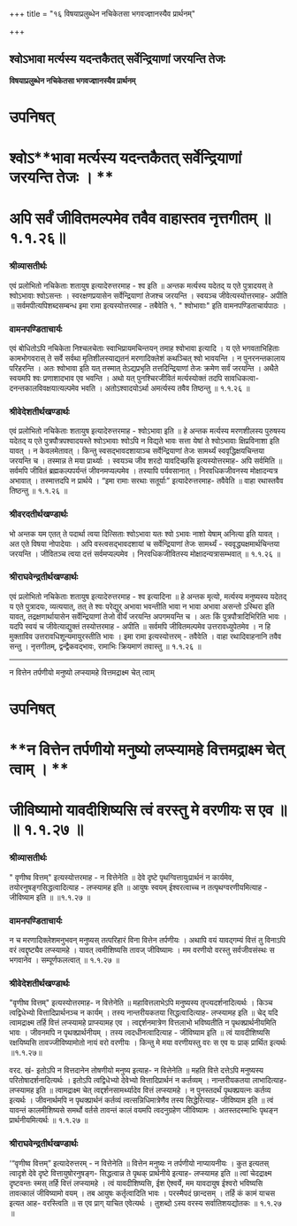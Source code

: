 +++
title = "१६ विषयाप्रलुब्धेन नचिकेतसा भगवज्ज्ञानस्यैव प्रार्थनम्"

+++


## श्वोऽभावा मर्त्यस्य यदन्तकैतत् सर्वेन्द्रियाणां जरयन्ति तेजः

**विषयाप्रलुब्धेन नचिकेतसा भगवज्ज्ञानस्यैव प्रार्थनम्**

# **उपनिषत्**

# **श्वो**ऽ**भावा मर्त्यस्य यदन्तकैतत् सर्वेन्द्रियाणां जरयन्ति तेजः । **

# **अपि सर्वं जीवितमल्पमेव तवैव वाहास्तव नृत्तगीतम् ॥१.१.२६॥**

### **श्रीव्यासतीर्थः**

एवं प्रलोभितो नचिकेताः शतायुष इत्यादेरुत्तरमाह - श्व इति ॥ अन्तक मर्त्यस्य यदेतद् य एते पुत्रादयस् ते श्वोऽभावाः श्वोऽसन्तः । स्वरक्षणप्रयासेन सर्वेन्द्रियाणां तेजश्च जरयन्ति । स्वयञ्च जीवेत्यस्योत्तरमाह- अपीति ॥ सर्वमपीत्यपिशब्दसम्बन्ध इमा रामा इत्यस्योत्तरमाह - तबैवेति १. " श्वोभावाः" इति वामनपण्डिताचार्यपाठः ।

### **वामनपण्डिताचार्यः**

एवं बोधितोऽपि नचिकेता निश्चलचेताः स्वाभिप्रायमचिन्तयन् तमाह श्वोभावा इत्यादि । य एते भगवताभिहिताः कामभोगवरास् ते सर्वे सर्वथा मृतिशीलस्याद्यतनं मरणादिक्लेशं कथञ्चित् श्वो भावयन्ति । न पुनरनन्तकालाय परिहरन्ति । अतः श्वोभावा इति यत् तस्मात् तेऽद्यप्रभृति तत्तदिन्द्रियाणां तेजः क्रमेण सर्वं जरयन्ति । अथैते स्वयमपि श्वः प्रणाशादभाव एव भवन्ति । अथो यत् पुनश्चिरजीवितं मर्त्यस्योक्तं तदपि सावधिकत्वा- दनन्तकालविवक्षयात्यल्पमेव भवति । अतोऽश्वादयोऽर्था अमर्त्यस्य तवैव तिष्ठन्तु ॥ १.१.२६ ॥

### **श्रीवेदेशतीर्थखण्डार्थः**

एवं प्रलोभितो नचिकेताः शतायुष इत्यादेरुत्तरमाह - श्वोऽभावा इति ॥ हे अन्तक मर्त्यस्य मरणशीलस्य पुरुषस्य यदेतद् य एते पुत्रपौत्रपश्वादयस्ते श्वोऽभावाः श्वोऽपि न विद्यते भावः सत्ता येषां ते श्वोऽभावाः क्षिप्रविनाशा इति यावत् । न केवलमेतावत् । किन्तु स्वसद्भावदशायाञ्च सर्वेन्द्रियाणां तेजः सामर्थ्यं स्ववृद्धिक्षयचिन्तया जरयन्ति च । तस्मान्न ते मया प्रार्थ्याः । स्वयञ्च जीव शरदो यावदिच्छसि इत्यस्योत्तरमाह- अपि सर्वमिति ॥ सर्वमपि जीवितं ब्रह्मकल्पपर्यन्तं जीवनमप्यल्पमेव । तस्यापि पर्यवसानात् । निरवधिकजीवनस्य मोक्षादन्यत्र अभावात् । तस्मात्तदपि न प्रार्थये । “इमा रामाः सरथाः सतूर्याः” इत्यादेरुत्तरमाह- तवैवेति ॥ वाहा रथास्तवैव तिष्ठन्तु ॥ १.१.२६ ॥

### **श्रीवरदतीर्थखण्डार्थः**

भो अन्तक यम एतत् ते पदार्था त्वया दित्सिताः श्वोऽभावा यतः श्वो ऽभावः नाशो येषाम् अनित्या इति यावत् । अत एते विषया नोपादेयाः । अपि वस्त्वसद्भावदशायां च सर्वेन्द्रियाणां तेजः सामर्थ्यं - स्ववृद्ध्यक्षमार्थचिन्तया जरयन्ति । जीवितञ्च त्वया दत्तं सर्वमप्यल्पमेव । निरवधिकजीवितस्य मोक्षादन्यत्रासम्भवात् ॥ १.१.२६ ॥

### **श्रीराघवेन्द्रतीर्थखण्डार्थः**

एवं प्रलोभितो नचिकेताः शतायुष इत्यादेरुत्तरमाह - श्व इत्यादिना ॥ हे अन्तक मृत्यो, मर्त्यस्य मनुष्यस्य यदेतद् य एते पुत्रादयः, व्यत्ययात्, तत् ते श्वः परेद्युर् अभावा भवन्तीति भावा न भावा अभावा असन्तो ऽस्थिरा इति यावत्, तद्रक्षणार्थायासेन सर्वेन्द्रियाणां तेजो वीर्यं जरयन्ति अपगमयन्ति च । अतः किं पुत्रपौत्रादिभिरिति भावः । यदपि स्वयं च जीवेत्याद्युक्तं तस्योत्तरमाह - अपीति ॥ सर्वमपि जीवितमल्पमेव उत्तरावध्युपेतमेव । न हि मुक्ताविव उत्तरावधिशून्यमायुरस्तीति भावः । इमा रामा इत्यस्योत्तरम् - तवैवेति । वाहा रथादिवाहनानि तवैव सन्तु । नृत्तगीतम्, द्वन्द्वैकवद्भावः, रामाभिः क्रियमाणं तवास्तु ॥ १.१.२६ ॥

------------------------------------------------------------------------

न वित्तेन तर्पणीयो मनुष्यो लप्स्यामहे वित्तमद्राक्ष्म चेत् त्वाम्

# **उपनिषत्**

# **न वित्तेन तर्पणीयो मनुष्यो लप्स्यामहे वित्तमद्राक्ष्म चेत् त्वाम् । **

# **जीविष्यामो यावदीशिष्यसि त्वं वरस्तु मे वरणीयः स एव ॥ ॥ १.१.२७ ॥**

### **श्रीव्यासतीर्थः**

" वृणीष्व वित्तम्" इत्यस्योत्तरमाह - न वित्तेनेति ॥ देवे दृष्टे पृथग्वित्तायुःप्रार्थनं न कार्यमेव, तयोरनुषङ्गसिद्धत्वादित्याह - लप्स्यामह इति ॥ आयुषः स्वयम् ईश्वरत्वाच्च न तत्पृथग्वरणीयमित्याह - जीविष्याम इति ॥ ॥१.१.२७ ॥

### **वामनपण्डिताचार्यः**

न च मरणादिक्लेशमनुभवन् मनुष्यस् तत्परिहारं विना वित्तेन तर्पणीयः । अथापि वयं यावद्गम्यं वित्तं तु विनाऽपि वरं त्वद्दृष्ट्यैव लप्स्यामहे । यावत् त्वमीशिष्यसि तावज् जीविष्यामः । मम वरणीयो वरस्तु सर्वजीवसंस्थः स भगवानेव । सम्पूर्णफलत्वात् ॥ १.१.२७ ॥

### **श्रीवेदेशतीर्थखण्डार्थः**

"वृणीष्व वित्तम्" इत्यस्योत्तरमाह- न वित्तेनेति ॥ महावित्तलाभेऽपि मनुष्यस्य तृप्त्यदर्शनादित्यर्थः । किञ्च त्वद्विधेभ्यो वित्तादिप्रार्थनञ्च न कार्यम् । तस्य नान्तरीयकतया सिद्धत्वादित्याह- लप्स्यामह इति ॥ चेद् यदि त्वामद्राक्ष्म तर्हि वित्तं लप्स्यामहे प्राप्स्यामह एव । त्वद्दर्शनमात्रेण वित्तलाभो भविष्यतीति न पृथक्प्रार्थनीयमिति भावः । जीवनमपि न पृथक्प्रार्थनीयम् । तस्य त्वदधीनत्वादित्याह - जीविष्याम इति ॥ त्वं यावदीशिष्यसि रक्षयिष्यसि तावज्जीविष्यामोतो नायं वरो वरणीयः । किन्तु मे मया वरणीयस्तु वरः स एव यः प्राक् प्रार्थित इत्यर्थः ॥१.१.२७॥

वरद. खं- इतोऽपि न वित्तदानेन तोषणीयो मनुष्य इत्याह- न वित्तेनेति ॥ महति वित्ते दत्तेऽपि मनुष्यस्य परितोषादर्शनादित्यर्थः । इतोऽपि त्वद्विधेभ्यो देवेभ्यो वित्तादिप्रार्थनं न कर्तव्यम् । नान्तरीयकतया लाभादित्याह- लप्स्यामह इति ॥ त्वामद्राक्ष्म चेत् त्वद्दर्शनसामर्थ्यादेव वित्तं लप्स्यामहे । न पुनस्तदर्थं पृथक्प्रयत्नः कर्तव्य इत्यर्थः । जीवनार्थमपि न पृथक्प्रार्थनं कर्तव्यं त्वत्सन्निधिमात्रेणैव तस्य सिद्धेरित्याह- जीविष्याम इति ॥ त्वं यावन्तं कालमीशिष्यसे समर्थो वर्तसे तावन्तं कालं वयमपि त्वदनुग्रहेण जीविष्यामः । अतस्तदस्माभिः पृथङ्न प्रार्थनीयमित्यर्थः ॥ १.१.२७ ॥

### **श्रीराघवेन्द्रतीर्थखण्डार्थः**

‘“वृणीष्व वित्तम्” इत्यादेरुत्तरम् - न वित्तेनेति ॥ वित्तेन मनुष्यः न तर्पणीयो नाप्यायनीयः । कुत इत्यतस् त्वादृशे देवे दृष्टे वित्तायुषोरनुषङ्ग- सिद्धत्वान्न ते पृथक् प्रार्थनीये इत्याह- लप्स्यामह इति ॥ त्वां चेदद्राक्ष्म दृष्टवन्तः स्मस् तर्हि वित्तं लप्स्यामहे । त्वं यावदीशिष्यसि, ईश ऐश्वर्ये, मम यावदायुष ईश्वरो भविष्यसि तावत्कालं जीविष्यामो वयम् । तब आयुषः कर्तृत्वादिति भावः । परस्मैपदं छान्दसम् । तर्हि कं कामं याचस इत्यत आह- वरस्त्विति ॥ स एव प्राग् याचित एवेत्यर्थः । तुशब्दो ऽस्य वरस्य सर्वातिशयद्योतकः ॥ १.१.२७ ॥

